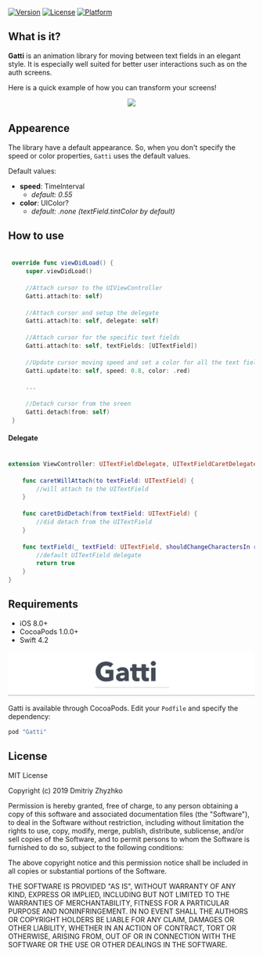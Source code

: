 
[![Version](https://img.shields.io/cocoapods/v/Gatti.svg?style=flat)](https://cocoapods.org/pods/Gatti)
[![License](https://img.shields.io/cocoapods/l/Gatti.svg?style=flat)](https://cocoapods.org/pods/Gatti)
[![Platform](https://img.shields.io/cocoapods/p/Gatti.svg?style=flat)](https://cocoapods.org/pods/Gatti)

## What is it?

**Gatti** is an animation library for moving between text fields in an elegant style. It is especially well suited for better user interactions such as on the auth screens.

Here is a quick example of how you can transform your screens!

<p align="center">
  <img src="/Resources/sample.gif" height="700px">
</p>

## Appearence

The library have a default appearance. So, when you don't specify the speed or color properties, `Gatti` uses the default values.

Default values:
- **speed**: TimeInterval
    - *default: 0.55*
- **color**: UIColor?
  - *default: .none (textField.tintColor by default)*

## How to use

```swift

 override func viewDidLoad() {
     super.viewDidLoad()
    
     //Attach cursor to the UIViewController
     Gatti.attach(to: self)
     
     //Attach cursor and setup the delegate
     Gatti.attach(to: self, delegate: self)
     
     //Attach cursor for the specific text fields
     Gatti.attach(to: self, textFields: [UITextField])
     
     //Update cursor moving speed and set a color for all the text fields
     Gatti.update(to: self, speed: 0.8, color: .red)
     
     ...
     
     //Detach cursor from the sreen
     Gatti.detach(from: self)
 }
```

#### Delegate

```swift

extension ViewController: UITextFieldDelegate, UITextFieldCaretDelegate {
    
    func caretWillAttach(to textField: UITextField) {
        //will attach to the UITextField
    }
    
    func caretDidDetach(from textField: UITextField) {
        //did detach from the UITextField
    }
   
    func textField(_ textField: UITextField, shouldChangeCharactersIn range: NSRange, replacementString string: String) -> Bool {
        //default UITextField delegate
        return true
    }
}
```

## Requirements

* iOS 8.0+
* CocoaPods 1.0.0+
* Swift 4.2

<p align="center">
  <img src="/Resources/logo.gif">
</p>

Gatti is available through CocoaPods.
Edit your `Podfile` and specify the dependency:

```ruby
pod "Gatti"
```

## License

MIT License

Copyright (c) 2019 Dmitriy Zhyzhko

Permission is hereby granted, free of charge, to any person obtaining a copy
of this software and associated documentation files (the "Software"), to deal
in the Software without restriction, including without limitation the rights
to use, copy, modify, merge, publish, distribute, sublicense, and/or sell
copies of the Software, and to permit persons to whom the Software is
furnished to do so, subject to the following conditions:

The above copyright notice and this permission notice shall be included in all
copies or substantial portions of the Software.

THE SOFTWARE IS PROVIDED "AS IS", WITHOUT WARRANTY OF ANY KIND, EXPRESS OR
IMPLIED, INCLUDING BUT NOT LIMITED TO THE WARRANTIES OF MERCHANTABILITY,
FITNESS FOR A PARTICULAR PURPOSE AND NONINFRINGEMENT. IN NO EVENT SHALL THE
AUTHORS OR COPYRIGHT HOLDERS BE LIABLE FOR ANY CLAIM, DAMAGES OR OTHER
LIABILITY, WHETHER IN AN ACTION OF CONTRACT, TORT OR OTHERWISE, ARISING FROM,
OUT OF OR IN CONNECTION WITH THE SOFTWARE OR THE USE OR OTHER DEALINGS IN THE
SOFTWARE.
